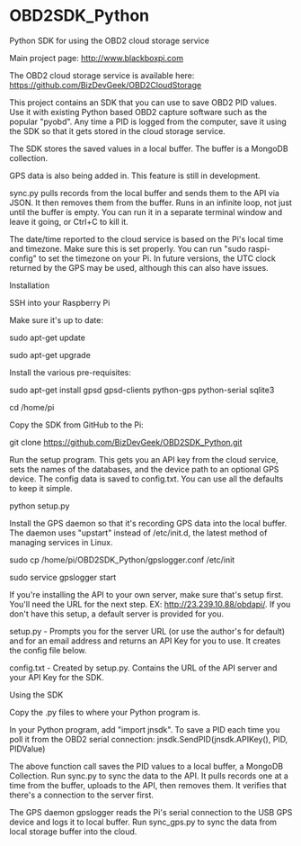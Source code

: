OBD2SDK_Python
==============

Python SDK for using the OBD2 cloud storage service

Main project page: http://www.blackboxpi.com

The OBD2 cloud storage service is available here: https://github.com/BizDevGeek/OBD2CloudStorage

This project contains an SDK that you can use to save OBD2 PID values. Use it with existing Python based OBD2 capture software such as the popular "pyobd". Any time a PID is logged from the computer, save it using the SDK so that it gets stored in the cloud storage service.  

The SDK stores the saved values in a local buffer. The buffer is a MongoDB collection. 

GPS data is also being added in. This feature is still in development. 

sync.py pulls records from the local buffer and sends them to the API via JSON. It then removes them from the buffer. Runs in an infinite loop, not just until the buffer is empty. You can run it in a separate terminal window and leave it going, or Ctrl+C to kill it. 

The date/time reported to the cloud service is based on the Pi's local time and timezone. Make sure this is set properly. You can run "sudo raspi-config" to set the timezone on your Pi. In future versions, the UTC clock returned by the GPS may be used, although this can also have issues. 


Installation

SSH into your Raspberry Pi

Make sure it's up to date:

sudo apt-get update

sudo apt-get upgrade

Install the various pre-requisites:

sudo apt-get install gpsd gpsd-clients python-gps python-serial sqlite3

cd /home/pi

Copy the SDK from GitHub to the Pi:

git clone https://github.com/BizDevGeek/OBD2SDK_Python.git

Run the setup program. This gets you an API key from the cloud service, sets the names of the databases, and the device path to an optional GPS device. The config data is saved to config.txt. You can use all the defaults to keep it simple. 

python setup.py

Install the GPS daemon so that it's recording GPS data into the local buffer. The daemon uses "upstart" instead of /etc/init.d, the latest method of managing services in Linux. 

sudo cp /home/pi/OBD2SDK_Python/gpslogger.conf /etc/init

sudo service gpslogger start

If you're installing the API to your own server, make sure that's setup first. You'll need the URL for the next step. EX: http://23.239.10.88/obdapi/. If you don't have this setup, a default server is provided for you. 

setup.py - Prompts you for the server URL (or use the author's for default) and for an email address and returns an API Key for you to use. It creates the config file below.

config.txt - Created by setup.py. Contains the URL of the API server and your API Key for the SDK. 

Using the SDK

Copy the .py files to where your Python program is. 

In your Python program, add "import jnsdk". To save a PID each time you poll it from the OBD2 serial connection: jnsdk.SendPID(jnsdk.APIKey(), PID, PIDValue)

The above function call saves the PID values to a local buffer, a MongoDB Collection. Run sync.py to sync the data to the API. It pulls records one at a time from the buffer, uploads to the API, then removes them. It verifies that there's a connection to the server first. 

The GPS daemon gpslogger reads the Pi's serial connection to the USB GPS device and logs it to local buffer. Run sync_gps.py to sync the data from local storage buffer into the cloud. 

